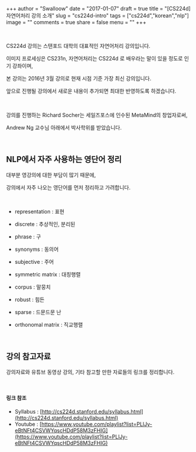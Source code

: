 +++
author = "Swalloow"
date = "2017-01-07"
draft = true
title = "[CS224d] 자연어처리 강의 소개"
slug = "cs224d-intro"
tags = ["cs224d","korean","nlp"]
image = ""
comments = true
share = false
menu = ""
+++

   ​

CS224d 강의는 스탠포드 대학의 대표적인 자연어처리 강의입니다.

이미지 프로세싱은 CS231n, 자연어처리는 CS224d 로 배우라는 말이 있을 정도로 인기 강좌이며,

본 강의는 2016년 3월 강의로 현재 시점 기준 가장 최신 강의입니다.

앞으로 진행될 강의에서 새로운 내용이 추가되면 최대한 반영하도록 하겠습니다.

   ​

강의를 진행하는 Richard Socher는 세일즈포스에 인수된 MetaMind의 창업자로써,

Andrew Ng 교수님 아래에서 박사학위를 받았습니다.

   ​

## NLP에서 자주 사용하는 영단어 정리

대부분 영강의에 대한 부담이 많기 때문에,

강의에서 자주 나오는 영단어를 먼저 정리하고 가려합니다.

   ​

- representation : 표현
- discrete : 추상적인, 분리된
- phrase : 구
- synonyms : 동의어
- subjective : 주어
- symmetric matrix : 대칭행렬
- corpus : 말뭉치
- robust : 힘든
- sparse : 드문드문 난
- orthonomal matrix : 직교행렬

   ​   

## 강의 참고자료

강의자료와 유튜브 동영상 강의, 기타 참고할 만한 자료들의 링크를 정리합니다.

   ​

#### 링크 참조

- Syllabus : [http://cs224d.stanford.edu/syllabus.html](http://cs224d.stanford.edu/syllabus.html)
- Youtube : [https://www.youtube.com/playlist?list=PLlJy-eBtNFt4CSVWYqscHDdP58M3zFHIG](https://www.youtube.com/playlist?list=PLlJy-eBtNFt4CSVWYqscHDdP58M3zFHIG)

